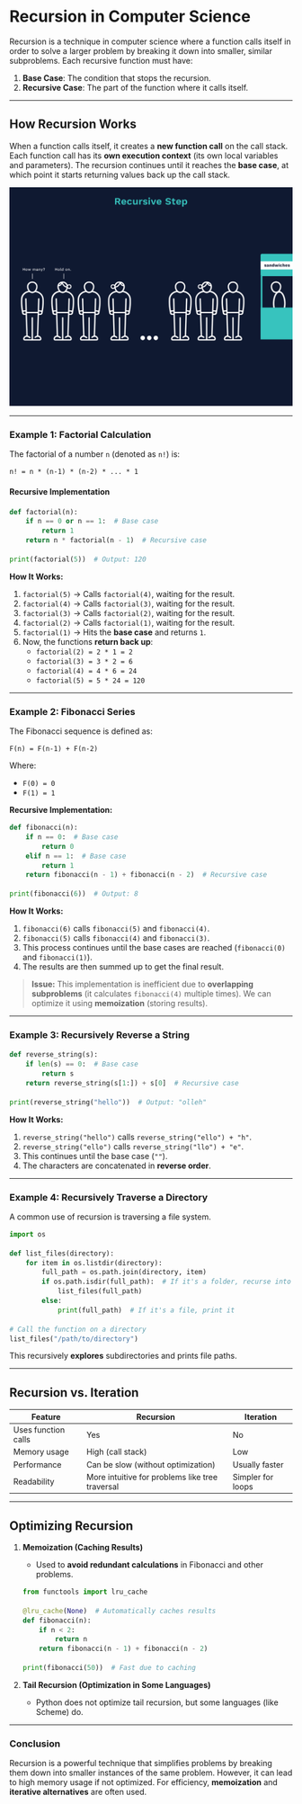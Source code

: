 # **Recursion in Computer Science**

Recursion is a technique in computer science where a function calls itself in order to solve a larger problem by breaking it down into smaller, similar subproblems. Each recursive function must have:

1. **Base Case**: The condition that stops the recursion.
2. **Recursive Case**: The part of the function where it calls itself.

---

## **How Recursion Works**

When a function calls itself, it creates a **new function call** on the call stack. Each function call has its **own execution context** (its own local variables and parameters). The recursion continues until it reaches the **base case**, at which point it starts returning values back up the call stack.

![Recursion Steps](./images_of_recursion/recursion.gif)

---

### **Example 1: Factorial Calculation**

The factorial of a number `n` (denoted as `n!`) is:

```plaintext
n! = n * (n-1) * (n-2) * ... * 1
```

#### **Recursive Implementation**

```python
def factorial(n):
    if n == 0 or n == 1:  # Base case
        return 1
    return n * factorial(n - 1)  # Recursive case

print(factorial(5))  # Output: 120
```

**How It Works:**

1. `factorial(5)` → Calls `factorial(4)`, waiting for the result.
2. `factorial(4)` → Calls `factorial(3)`, waiting for the result.
3. `factorial(3)` → Calls `factorial(2)`, waiting for the result.
4. `factorial(2)` → Calls `factorial(1)`, waiting for the result.
5. `factorial(1)` → Hits the **base case** and returns `1`.
6. Now, the functions **return back up**:
   - `factorial(2) = 2 * 1 = 2`
   - `factorial(3) = 3 * 2 = 6`
   - `factorial(4) = 4 * 6 = 24`
   - `factorial(5) = 5 * 24 = 120`

---

### **Example 2: Fibonacci Series**

The Fibonacci sequence is defined as:

```plaintext
F(n) = F(n-1) + F(n-2)
```

Where:

- `F(0) = 0`
- `F(1) = 1`

**Recursive Implementation:**

```python
def fibonacci(n):
    if n == 0:  # Base case
        return 0
    elif n == 1:  # Base case
        return 1
    return fibonacci(n - 1) + fibonacci(n - 2)  # Recursive case

print(fibonacci(6))  # Output: 8
```

**How It Works:**

1. `fibonacci(6)` calls `fibonacci(5)` and `fibonacci(4)`.
2. `fibonacci(5)` calls `fibonacci(4)` and `fibonacci(3)`.
3. This process continues until the base cases are reached (`fibonacci(0)` and `fibonacci(1)`).
4. The results are then summed up to get the final result.

> **Issue:** This implementation is inefficient due to **overlapping subproblems** (it calculates `fibonacci(4)` multiple times). We can optimize it using **memoization** (storing results).

---

### **Example 3: Recursively Reverse a String**

```python
def reverse_string(s):
    if len(s) == 0:  # Base case
        return s
    return reverse_string(s[1:]) + s[0]  # Recursive case

print(reverse_string("hello"))  # Output: "olleh"
```

**How It Works:**

1. `reverse_string("hello")` calls `reverse_string("ello") + "h"`.
2. `reverse_string("ello")` calls `reverse_string("llo") + "e"`.
3. This continues until the base case (`""`).
4. The characters are concatenated in **reverse order**.

---

### **Example 4: Recursively Traverse a Directory**

A common use of recursion is traversing a file system.

```python
import os

def list_files(directory):
    for item in os.listdir(directory):
        full_path = os.path.join(directory, item)
        if os.path.isdir(full_path):  # If it's a folder, recurse into it
            list_files(full_path)
        else:
            print(full_path)  # If it's a file, print it

# Call the function on a directory
list_files("/path/to/directory")
```

This recursively **explores** subdirectories and prints file paths.

---

## **Recursion vs. Iteration**

| Feature             | Recursion                                       | Iteration         |
|---------------------|-------------------------------------------------|-------------------|
| Uses function calls | Yes                                             | No                |
| Memory usage        | High (call stack)                               | Low               |
| Performance         | Can be slow (without optimization)              | Usually faster    |
| Readability         | More intuitive for problems like tree traversal | Simpler for loops |

---

## **Optimizing Recursion**

1. **Memoization (Caching Results)**
   - Used to **avoid redundant calculations** in Fibonacci and other problems.

   ```python
   from functools import lru_cache

   @lru_cache(None)  # Automatically caches results
   def fibonacci(n):
       if n < 2:
           return n
       return fibonacci(n - 1) + fibonacci(n - 2)

   print(fibonacci(50))  # Fast due to caching
   ```

2. **Tail Recursion (Optimization in Some Languages)**
   - Python does not optimize tail recursion, but some languages (like Scheme) do.

---

### **Conclusion**

Recursion is a powerful technique that simplifies problems by breaking them down into smaller instances of the same problem. However, it can lead to high memory usage if not optimized. For efficiency, **memoization** and **iterative alternatives** are often used.
